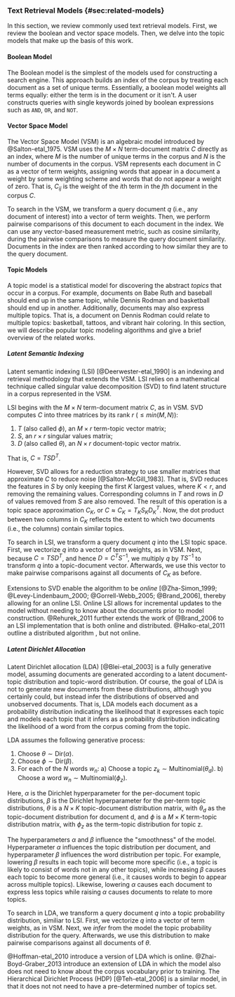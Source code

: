 ### Text Retrieval Models {#sec:related-models}

In this section, we review commonly used text retrieval models.  First, we
review the boolean and vector space models.  Then, we delve into the topic
models that make up the basis of this work.

#### Boolean Model

The Boolean model is the simplest of the models used for constructing a search
engine.  This approach builds an index of the corpus by treating each document
as a set of unique terms.  Essentially, a boolean model weights all terms
equally: either the term is in the document or it isn't.  A user constructs
queries with single keywords joined by boolean expressions such as `AND`, `OR`,
and `NOT`.

#### Vector Space Model

The Vector Space Model (VSM) is an algebraic model introduced by
@Salton-etal_1975.  VSM uses the $M \times N$ term-document matrix $C$ directly
as an index, where $M$ is the number of unique terms in the corpus and $N$ is
the number of documents in the corpus.  VSM represents each document in C as a
vector of term weights, assigning words that appear in a document a weight by
some weighting scheme and words that do not appear a weight of zero.  That is,
$C_{ij}$ is the weight of the $i$th term in the $j$th document in the corpus
$C$.

To search in the VSM, we transform a query document $q$ (i.e., any document of
interest) into a vector of term weights.  Then, we perform pairwise comparisons
of this document to each document in the index.  We can use any vector-based
measurement metric, such as cosine similarity, during the pairwise comparisons
to measure the query document similarity.  Documents in the index are then
ranked according to how similar they are to the query document.

#### Topic Models

A topic model is a statistical model for discovering the abstract *topics* that
occur in a corpus.  For example, documents on Babe Ruth and baseball should end
up in the same topic, while Dennis Rodman and basketball should end up in
another.  Additionally, documents may also express multiple topics.  That is, a
document on Dennis Rodman could relate to multiple topics: basketball, tattoos,
and vibrant hair coloring.  In this section, we will describe popular topic
modeling algorithms and give a brief overview of the related works.

##### Latent Semantic Indexing

Latent semantic indexing (LSI) [@Deerwester-etal_1990] is an indexing and
retrieval methodology that extends the VSM.  LSI relies on a mathematical
technique called singular value decomposition (SVD) to find latent structure in
a corpus represented in the VSM.

LSI begins with the $M \times N$ term-document matrix $C$, as in VSM.
SVD computes $C$ into three matrices by its rank $r$ ($\leq min(M, N)$):

1) $T$ (also called $\phi$), an $M \times r$ term-topic vector matrix;
2) $S$, an $r \times r$ singular values matrix;
3) $D$ (also called $\theta$), an $N \times r$ document-topic vector matrix.

That is, $C = TSD^T$.

However, SVD allows for a reduction strategy to use smaller matrices that
approximate $C$ to reduce noise [@Salton-McGill_1983].  That is, SVD reduces
the features in $S$ by only keeping the first $K$ largest values, where $K <
r$, and removing the remaining values.  Corresponding columns in $T$ and rows
in $D$ of values removed from $S$ are also removed.  The result of this
operation is a topic space approximation $C_K$, or $C \approx C_K =
T_KS_KD_K^T$.  Now, the dot product between two columns in $C_K$ reflects the
extent to which two documents (i.e., the columns) contain similar topics.

To search in LSI, we transform a query document $q$ into the LSI topic space.
First, we vectorize $q$ into a vector of term weights, as in VSM.  Next,
because $C = TSD^T$, and hence $D = C^TS^{-1}$, we multiply $q$ by $TS^{-1}$ to
transform $q$ into a topic-document vector.  Afterwards, we use this vector to
make pairwise comparisons against all documents of $C_K$ as before.

Extensions to SVD enable the algorithm to be *online* [@Zha-Simon_1999;
@Levey-Lindenbaum_2000; @Gorrell-Webb_2005; @Brand_2006], thereby allowing for
an online LSI.  Online LSI allows for incremental updates to the model without
needing to know about the documents prior to model construction.  @Rehurek_2011
further extends the work of @Brand_2006 to an LSI implementation that is both
online and distributed.  @Halko-etal_2011 outline a distributed algorithm , but
not online.

##### Latent Dirichlet Allocation

Latent Dirichlet allocation (LDA) [@Blei-etal_2003] is a fully generative
model, assuming documents are generated according to a latent document-topic
distribution and topic-word distribution.  Of course, the goal of LDA is not to
generate new documents from these distributions, although you certainly could,
but instead infer the distributions of observed and unobserved documents.  That
is, LDA models each document as a probability distribution indicating the
likelihood that it expresses each topic and models each topic that it infers as
a probability distribution indicating the likelihood of a word from the corpus
coming from the topic.

LDA assumes the following generative process:

1) Choose $\theta \sim \mathrm{Dir}(\alpha)$.
2) Choose $\phi \sim \mathrm{Dir}(\beta)$.
3) For each of the $N$ words $w_n$:
    a) Choose a topic $z_k \sim \mathrm{Multinomial}(\theta_d).$
    b) Choose a word $w_n \sim \mathrm{Multinomial}(\phi_{z})$.

Here,
$\alpha$ is the Dirichlet hyperparameter for the per-document topic distributions,
$\beta$ is the Dirichlet hyperparameter for the per-term topic distributions,
$\theta$ is a $N \times K$ topic-document distribution matrix,
with $\theta_d$ as the topic-document distribution for document d,
and
$\phi$ is a $M \times K$ term-topic distribution matrix,
with $\phi_z$ as the term-topic distribution for topic z.

The hyperparameters $\alpha$ and $\beta$ influence the "smoothness" of the
model.  Hyperparameter $\alpha$ influences the topic distribution per document,
and hyperparameter $\beta$ influences the word distribution per topic.  For
example, lowering $\beta$ results in each topic will become more specific
(i.e., a topic is likely to consist of words not in any other topics), while
increasing $\beta$ causes each topic to become more general (i.e., it causes
words to begin to appear across multiple topics).  Likewise, lowering $\alpha$
causes each document to express less topics while raising $\alpha$ causes
documents to relate to more topics.

To search in LDA, we transform a query document $q$ into a topic probability
distribution, similiar to LSI.  First, we vectorize $q$ into a vector of term
weights, as in VSM.  Next, we *infer* from the model the topic probability
distribution for the query.  Afterwards, we use this distribution to make
pairwise comparisons against all documents of $\theta$.

@Hoffman-etal_2010 introduce a version of LDA which is online.
@Zhai-Boyd-Graber_2013 introduce an extension of LDA in which the model also
does not need to know about the corpus vocabulary prior to training.
The Hierarchical Dirichlet Process (HDP) [@Teh-etal_2006] is a similar model,
in that it does not not need to have a pre-determined number of topics set.
